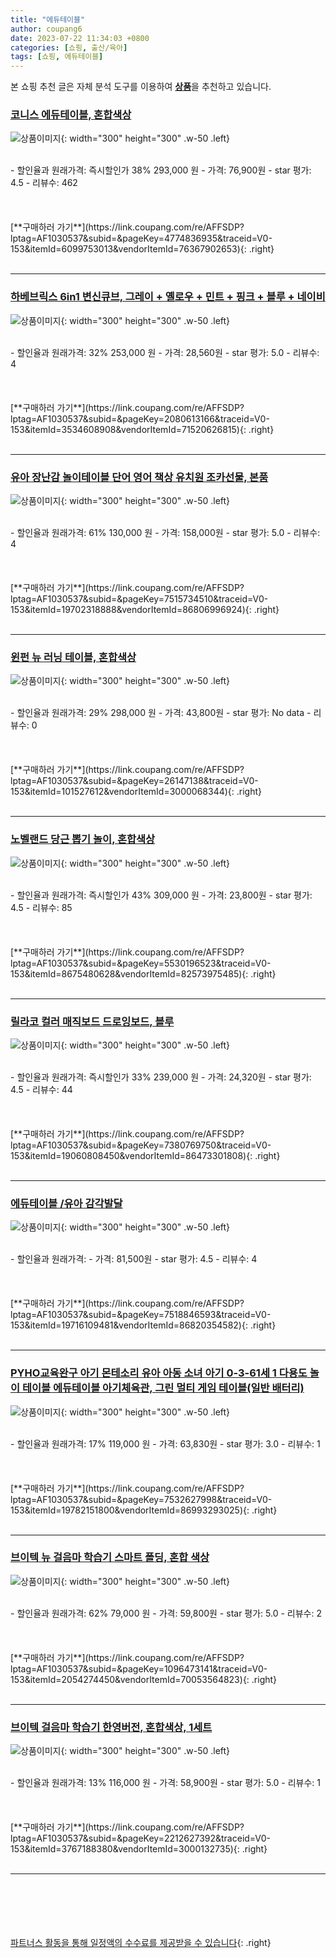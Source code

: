 ```yaml
---
title: "에듀테이블"
author: coupang6
date: 2023-07-22 11:34:03 +0800
categories: [쇼핑, 출산/육아]
tags: [쇼핑, 에듀테이블]
---
```


본 쇼핑 추천 글은 자체 분석 도구를 이용하여 [**상품**](https://link.coupang.com/a/bao1ui)을 추천하고 있습니다.

### [코니스 에듀테이블, 혼합색상](https://link.coupang.com/re/AFFSDP?lptag=AF1030537&subid=&pageKey=4774836935&traceid=V0-153&itemId=6099753013&vendorItemId=76367902653)

![상품이미지](https://thumbnail8.coupangcdn.com/thumbnails/remote/230x230ex/image/vendor_inventory/bb7f/d682fa5b0386858287e449a0eb6f578e9780c31d1d5cd3614df19b6078f1.jpg){: width="300" height="300" .w-50 .left}


<br>
- 할인율과 원래가격: 즉시할인가 38%  293,000   원
- 가격: 76,900원
- star 평가: 4.5
- 리뷰수: 462
<br>
<br>
<br>
<br>
[**구매하러 가기**](https://link.coupang.com/re/AFFSDP?lptag=AF1030537&subid=&pageKey=4774836935&traceid=V0-153&itemId=6099753013&vendorItemId=76367902653){: .right}
<br>
<br>

---

### [하베브릭스 6in1 변신큐브, 그레이 + 옐로우 + 민트 + 핑크 + 블루 + 네이비](https://link.coupang.com/re/AFFSDP?lptag=AF1030537&subid=&pageKey=2080613166&traceid=V0-153&itemId=3534608908&vendorItemId=71520626815)

![상품이미지](https://thumbnail7.coupangcdn.com/thumbnails/remote/230x230ex/image/retail/images/2281133573405347-617f35ca-2ca8-43e4-a35c-af05ab5f01a6.jpg){: width="300" height="300" .w-50 .left}


<br>
- 할인율과 원래가격: 32%  253,000   원
- 가격: 28,560원
- star 평가: 5.0
- 리뷰수: 4
<br>
<br>
<br>
<br>
[**구매하러 가기**](https://link.coupang.com/re/AFFSDP?lptag=AF1030537&subid=&pageKey=2080613166&traceid=V0-153&itemId=3534608908&vendorItemId=71520626815){: .right}
<br>
<br>

---

### [유아 장난감 놀이테이블 단어 영어 책상 유치원 조카선물, 본품](https://link.coupang.com/re/AFFSDP?lptag=AF1030537&subid=&pageKey=7515734510&traceid=V0-153&itemId=19702318888&vendorItemId=86806996924)

![상품이미지](https://thumbnail8.coupangcdn.com/thumbnails/remote/230x230ex/image/vendor_inventory/3c73/baa47b0d280c3edcc742c634563ebe2df60b9b11cf3190b2f584f4e63f45.jpg){: width="300" height="300" .w-50 .left}


<br>
- 할인율과 원래가격: 61%  130,000   원
- 가격: 158,000원
- star 평가: 5.0
- 리뷰수: 4
<br>
<br>
<br>
<br>
[**구매하러 가기**](https://link.coupang.com/re/AFFSDP?lptag=AF1030537&subid=&pageKey=7515734510&traceid=V0-153&itemId=19702318888&vendorItemId=86806996924){: .right}
<br>
<br>

---

### [윈펀 뉴 러닝 테이블, 혼합색상](https://link.coupang.com/re/AFFSDP?lptag=AF1030537&subid=&pageKey=26147138&traceid=V0-153&itemId=101527612&vendorItemId=3000068344)

![상품이미지](https://thumbnail8.coupangcdn.com/thumbnails/remote/230x230ex/image/retail/images/82619248316256-b6abcb8d-274e-4249-ade4-d4832fd55a5d.jpg){: width="300" height="300" .w-50 .left}


<br>
- 할인율과 원래가격: 29%  298,000   원
- 가격: 43,800원
- star 평가: No data
- 리뷰수: 0
<br>
<br>
<br>
<br>
[**구매하러 가기**](https://link.coupang.com/re/AFFSDP?lptag=AF1030537&subid=&pageKey=26147138&traceid=V0-153&itemId=101527612&vendorItemId=3000068344){: .right}
<br>
<br>

---

### [노벨랜드 당근 뽑기 놀이, 혼합색상](https://link.coupang.com/re/AFFSDP?lptag=AF1030537&subid=&pageKey=5530196523&traceid=V0-153&itemId=8675480628&vendorItemId=82573975485)

![상품이미지](https://thumbnail6.coupangcdn.com/thumbnails/remote/230x230ex/image/rs_quotation_api/wvysatfv/05145fcfb53f4a11b1ef0bd0b7005d81.jpg){: width="300" height="300" .w-50 .left}


<br>
- 할인율과 원래가격: 즉시할인가 43%  309,000   원
- 가격: 23,800원
- star 평가: 4.5
- 리뷰수: 85
<br>
<br>
<br>
<br>
[**구매하러 가기**](https://link.coupang.com/re/AFFSDP?lptag=AF1030537&subid=&pageKey=5530196523&traceid=V0-153&itemId=8675480628&vendorItemId=82573975485){: .right}
<br>
<br>

---

### [릴라코 컬러 매직보드 드로잉보드, 블루](https://link.coupang.com/re/AFFSDP?lptag=AF1030537&subid=&pageKey=7380769750&traceid=V0-153&itemId=19060808450&vendorItemId=86473301808)

![상품이미지](https://thumbnail7.coupangcdn.com/thumbnails/remote/230x230ex/image/vendor_inventory/27f2/cd70ef8d9bc08e970ebd47ea897dc5242e3060e1beb924c9158dd2e558b5.png){: width="300" height="300" .w-50 .left}


<br>
- 할인율과 원래가격: 즉시할인가 33%  239,000   원
- 가격: 24,320원
- star 평가: 4.5
- 리뷰수: 44
<br>
<br>
<br>
<br>
[**구매하러 가기**](https://link.coupang.com/re/AFFSDP?lptag=AF1030537&subid=&pageKey=7380769750&traceid=V0-153&itemId=19060808450&vendorItemId=86473301808){: .right}
<br>
<br>

---

### [에듀테이블 /유아 감각발달](https://link.coupang.com/re/AFFSDP?lptag=AF1030537&subid=&pageKey=7518846593&traceid=V0-153&itemId=19716109481&vendorItemId=86820354582)

![상품이미지](https://thumbnail10.coupangcdn.com/thumbnails/remote/230x230ex/image/vendor_inventory/0ff6/03ae40ca96b558e9f5e6c291d6d78942ed3dd468b9a00270c97bd8921623.jpg){: width="300" height="300" .w-50 .left}


<br>
- 할인율과 원래가격: 
- 가격: 81,500원
- star 평가: 4.5
- 리뷰수: 4
<br>
<br>
<br>
<br>
[**구매하러 가기**](https://link.coupang.com/re/AFFSDP?lptag=AF1030537&subid=&pageKey=7518846593&traceid=V0-153&itemId=19716109481&vendorItemId=86820354582){: .right}
<br>
<br>

---

### [PYHO교육완구 아기 몬테소리 유아 아동 소녀 아기 0-3-61세 1 다용도 놀이 테이블 에듀테이블 아기체육관, 그린 멀티 게임 테이블(일반 배터리)](https://link.coupang.com/re/AFFSDP?lptag=AF1030537&subid=&pageKey=7532627998&traceid=V0-153&itemId=19782151800&vendorItemId=86993293025)

![상품이미지](https://thumbnail9.coupangcdn.com/thumbnails/remote/230x230ex/image/vendor_inventory/f80b/dffc0b0327d57fab8611335421a24a62b35474b8d7387c183928d47a80f4.jpeg){: width="300" height="300" .w-50 .left}


<br>
- 할인율과 원래가격: 17%  119,000   원
- 가격: 63,830원
- star 평가: 3.0
- 리뷰수: 1
<br>
<br>
<br>
<br>
[**구매하러 가기**](https://link.coupang.com/re/AFFSDP?lptag=AF1030537&subid=&pageKey=7532627998&traceid=V0-153&itemId=19782151800&vendorItemId=86993293025){: .right}
<br>
<br>

---

### [브이텍 뉴 걸음마 학습기 스마트 폴딩, 혼합 색상](https://link.coupang.com/re/AFFSDP?lptag=AF1030537&subid=&pageKey=1096473141&traceid=V0-153&itemId=2054274450&vendorItemId=70053564823)

![상품이미지](https://thumbnail8.coupangcdn.com/thumbnails/remote/230x230ex/image/retail/images/572112640794870-9c79855b-ecb9-4741-a980-5368074eaeb6.jpg){: width="300" height="300" .w-50 .left}


<br>
- 할인율과 원래가격: 62%  79,000   원
- 가격: 59,800원
- star 평가: 5.0
- 리뷰수: 2
<br>
<br>
<br>
<br>
[**구매하러 가기**](https://link.coupang.com/re/AFFSDP?lptag=AF1030537&subid=&pageKey=1096473141&traceid=V0-153&itemId=2054274450&vendorItemId=70053564823){: .right}
<br>
<br>

---

### [브이텍 걸음마 학습기 한영버전, 혼합색상, 1세트](https://link.coupang.com/re/AFFSDP?lptag=AF1030537&subid=&pageKey=2212627392&traceid=V0-153&itemId=3767188380&vendorItemId=3000132735)

![상품이미지](https://thumbnail9.coupangcdn.com/thumbnails/remote/230x230ex/image/retail/images/4274027729612402-bb8ff5b2-5bd1-4cb2-b7aa-dcadc9e385cd.jpg){: width="300" height="300" .w-50 .left}


<br>
- 할인율과 원래가격: 13%  116,000   원
- 가격: 58,900원
- star 평가: 5.0
- 리뷰수: 1
<br>
<br>
<br>
<br>
[**구매하러 가기**](https://link.coupang.com/re/AFFSDP?lptag=AF1030537&subid=&pageKey=2212627392&traceid=V0-153&itemId=3767188380&vendorItemId=3000132735){: .right}
<br>
<br>

---
<br><br><br><br><br> [파트너스 활동을 통해 일정액의 수수료를 제공받을 수 있습니다](https://link.coupang.com/a/bao1ui){: .right}